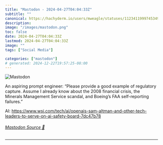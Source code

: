 ```yaml
---
title: "Mastodon - 2024-04-27T04:04:33Z"
subtitle: ""
canonical: https://hachyderm.io/users/mweagle/statuses/112341199974534941
description:
image: "/images/mastodon.png"
toc: false
date: 2024-04-27T04:04:33Z
lastmod: 2024-04-27T04:04:33Z
image: ""
tags: ["Social Media"]

categories: ["mastodon"]
# generated: 2024-12-22T19:57:25-08:00
---
```

![Mastodon](/images/mastodon.png)

<p>An aspiring prompt engineer: “Please provide a good example of regulatory capture. Assume I already know about the 2008 financial crisis, the Minerals Management Service scandal, and Boeing’s FAA self-reporting failures.”</p><p>AI: <a href="https://www.wsj.com/tech/ai/openais-sam-altman-and-other-tech-leaders-to-serve-on-ai-safety-board-7dc47b78" target="_blank" rel="nofollow noopener noreferrer" translate="no"><span class="invisible">https://www.</span><span class="ellipsis">wsj.com/tech/ai/openais-sam-al</span><span class="invisible">tman-and-other-tech-leaders-to-serve-on-ai-safety-board-7dc47b78</span></a></p>


###### [Mastodon Source 🐘](https://hachyderm.io/@mweagle/112341199974534941)

___
